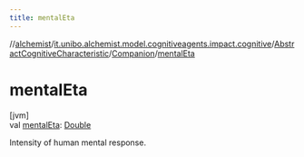 ```yaml
---
title: mentalEta
---
```

//[alchemist](../../../../index.html)/[it.unibo.alchemist.model.cognitiveagents.impact.cognitive](../../index.html)/[AbstractCognitiveCharacteristic](../index.html)/[Companion](index.html)/[mentalEta](mental-eta.html)



# mentalEta



[jvm]\
val [mentalEta](mental-eta.html): [Double](https://kotlinlang.org/api/latest/jvm/stdlib/kotlin/-double/index.html)



Intensity of human mental response.




